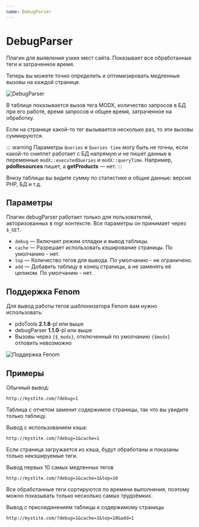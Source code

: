 ```yaml
---
name: DebugParser
---
```

# DebugParser

Плагин для выявления узких мест сайта. Показывает все обработанные теги и затраченное время.

Теперь вы можете точно определить и оптимизировать медленные вызовы на каждой странице.

![DebugParser](https://file.modx.pro/files/1/a/c/1acbdf642c641a641ad6a646576fe4b3.png)

В таблице показывается вызов тега MODX, количество запросов в БД при его работе, время запросов и общее время, затраченное на обработку.

Если на странице какой-то тег вызывается несколько раз, то эти вызовы суммируются.

::: warning
Параметры `Queries` и `Queries time` могу быть не точны, если какой-то сниппет работает с БД напрямую и не пишет данные в переменные `modX::executedQueries` и `modX::queryTime`. Например, **pdoResources** пишет, а **getProducts** — нет.
:::

Внизу таблицы вы видите сумму по статистике и общие данные: версия PHP, БД и т.д.

## Параметры

Плагин debugParser работает только для пользователей, авторизованных в mgr контексте.
Все параметры он принимает через `$_GET`.

- `debug` — Включает режим отладки и вывод таблицы.
- `cache` — Разрешает использовать кэширование страницы. По умолчанию - нет.
- `top` — Количество тегов для вывода. По умолчанию - не ограничено.
- `add` — Добавить таблицу в конец страницы, а не заменять её целиком. По умолчанию - нет.

## Поддержка Fenom

Для вывод работы тегов шаблонизатора Fenom вам нужно использовать:

- pdoTools **2.1.8**-pl или выше
- debugParser **1.1.0**-pl или выше
- Вызовы через `{$_modx}`, отключенный по умолчанию `{$modx}` отловить невозможно

![Поддержка Fenom](https://file.modx.pro/files/f/f/2/ff2a021a63bfda91d10dab7a5cc84be6.png)

## Примеры

Обычный вывод:

```
http://mystite.com/?debug=1
```

Таблица с отчетом заменит содержимое страницы, так что вы увидите только таблицу.

Вывод с использованием кэша:

```
http://mystite.com/?debug=1&cache=1
```

Если страница загружается из кэша, будут обработаны и показаны только некэшируемые теги.

Вывод первых 10 самых медленных тегов

```
http://mystite.com/?debug=1&cache=1&top=10
```

Все обработанные теги сортируются по времени выполнения, поэтому можно показывать только несколько самых трудоёмких.

Вывод с присоединением таблицы к содержимому страницы

```
http://mystite.com/?debug=1&cache=1&top=10&add=1
```
